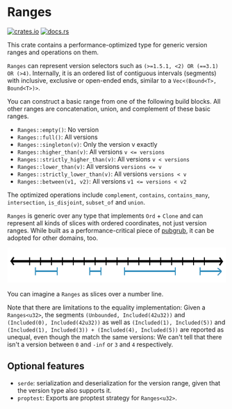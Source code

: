 # Ranges

[![crates.io](https://img.shields.io/crates/v/version-ranges.svg?logo=rust)](https://crates.io/crates/version-ranges)
[![docs.rs](https://img.shields.io/badge/docs.rs-version-ranges)](https://docs.rs/version-ranges)

This crate contains a performance-optimized type for generic version ranges and operations on them.

`Ranges` can represent version selectors such as `(>=1.5.1, <2) OR (==3.1) OR (>4)`. Internally, it is an ordered list
of contiguous intervals (segments) with inclusive, exclusive or open-ended ends, similar to a
`Vec<(Bound<T>, Bound<T>)>`.

You can construct a basic range from one of the following build blocks. All other ranges are concatenation, union, and
complement of these basic ranges.

- `Ranges::empty()`: No version
- `Ranges::full()`: All versions
- `Ranges::singleton(v)`: Only the version v exactly
- `Ranges::higher_than(v)`: All versions `v <= versions`
- `Ranges::strictly_higher_than(v)`: All versions `v < versions`
- `Ranges::lower_than(v)`: All versions `versions <= v`
- `Ranges::strictly_lower_than(v)`: All versions `versions < v`
- `Ranges::between(v1, v2)`: All versions `v1 <= versions < v2`

The optimized operations include `complement`, `contains`, `contains_many`, `intersection`, `is_disjoint`,
`subset_of` and `union`.

`Ranges` is generic over any type that implements `Ord` + `Clone` and can represent all kinds of slices with ordered
coordinates, not just version ranges. While built as a performance-critical piece
of [pubgrub](https://github.com/pubgrub-rs/pubgrub), it can be adopted for other domains, too.

![A number line and a sample range on it](ranges.png)

You can imagine a `Ranges` as slices over a number line.

Note that there are limitations to the equality implementation: Given a `Ranges<u32>`, the segments
`(Unbounded, Included(42u32))` and `(Included(0), Included(42u32))` as well as
`(Included(1), Included(5))` and  `(Included(1), Included(3)) + (Included(4), Included(5))`
are reported as unequal, even though the match the same versions: We can't tell that there isn't a version between `0`
and `-inf` or `3` and `4` respectively.

## Optional features

* `serde`: serialization and deserialization for the version range, given that the version type also supports it.
* `proptest`: Exports are proptest strategy for `Ranges<u32>`.
